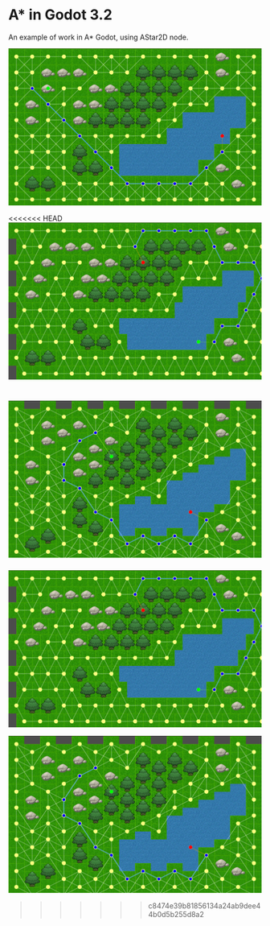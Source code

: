 # A* in Godot 3.2

An example of work in A* Godot, using AStar2D node.

![alt text](screenshots/disabled.png "Half offset = Disable")

<<<<<<< HEAD
![alt text](screenshots/x_offset.png "Half offset = X")

![alt text](screenshots/y_offset.png "Half offset = Y")
=======
![alt text](screenshots/x_offset.PNG "Half offset = X")

![alt text](screenshots/y_offset.PNG "Half offset = Y")
>>>>>>> c8474e39b81856134a24ab9dee44b0d5b255d8a2
